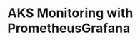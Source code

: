 # AKS Monitoring with PrometheusGrafana                                                                                                                                                                                                                                                                                                                                                                                                                                                                                 
